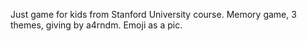Just game for kids from Stanford University course.
Memory game, 3 themes, giving by a4rndm. Emoji as a pic.

